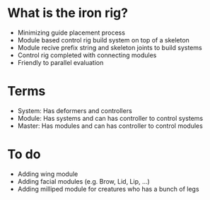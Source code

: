 # What is the iron rig?
- Minimizing guide placement process
- Module based control rig build system on top of a skeleton
- Module recive prefix string and skeleton joints to build systems
- Control rig completed with connecting modules
- Friendly to parallel evaluation

# Terms
- System: Has deformers and controllers
- Module: Has systems and can has controller to control systems
- Master: Has modules and can has controller to control modules

# To do
- Adding wing module
- Adding facial modules (e.g. Brow, Lid, Lip, ...)
- Adding milliped module for creatures who has a bunch of legs
